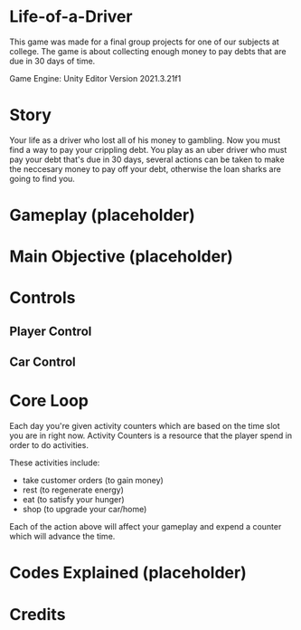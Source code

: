 # Life-of-a-Driver

This game was made for a final group projects for one of our subjects at college. The game is about collecting enough money to pay debts that are due in 30 days of time.

Game Engine: Unity Editor Version 2021.3.21f1

# Story 

Your life as a driver who lost all of his money to gambling. Now you must find a way to pay your crippling debt. You play as an uber driver who must pay your debt that's due in 30 days, several actions can be taken to make the neccesary money to pay off your debt, otherwise the loan sharks are going to find you. 

# Gameplay (placeholder)
# Main Objective (placeholder) 

# Controls

## Player Control

## Car Control

# Core Loop 

Each day you're given activity counters which are based on the time slot you are in right now. Activity Counters is a resource that the player spend in order to do activities. 

These activities include:
- take customer orders (to gain money)
- rest (to regenerate energy)
- eat (to satisfy your hunger)
- shop (to upgrade your car/home)
  
Each of the action above will affect your gameplay and expend a counter which will advance the time.

# Codes Explained (placeholder)
# Credits 
